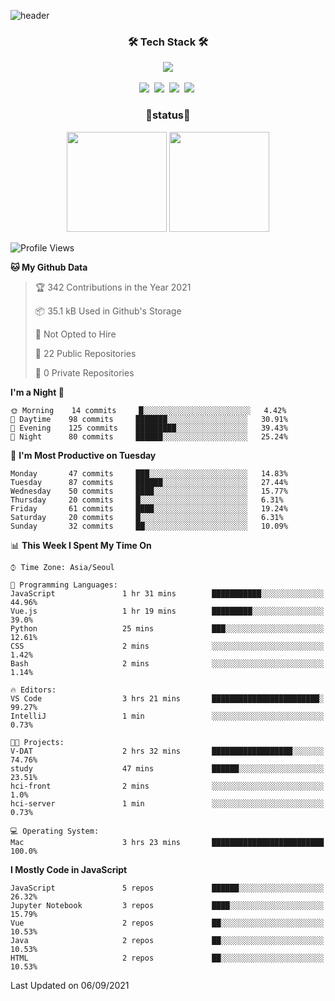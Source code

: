 
![header](https://capsule-render.vercel.app/api?type=soft&color=auto&height=150&section=header&text=TaehyungNoh&fontSize=70&animation=twinkling)

<h3 align="center">🛠 Tech Stack 🛠</h3>

<p align="center">
  <img align="center" src="https://img.shields.io/github/followers/dalchong2?style=for-the-badge&logo=appveyor"/></a>
  <br><br>
  <img src="https://img.shields.io/badge/Python-3766AB?style=flat-square&logo=Python&logoColor=white"/></a>&nbsp  
  <img src="https://img.shields.io/badge/Javascript-ffb13b?style=flat-square&logo=javascript&logoColor=white"/></a>&nbsp 
  <img src="https://img.shields.io/badge/css-1572B6?style=flat-square&logo=css3&logoColor=white"/></a>&nbsp  
  <img src="https://img.shields.io/badge/Mysql-E6B91E?style=flat-square&logo=MySql&logoColor=white"/></a>&nbsp 
</p>


<h3 align="center"> 🚀status🚀</h3>

<p align="center">
    <img src="https://github-readme-stats.vercel.app/api?username=dalchong2&show_icons=true&theme=radical&bg_color=FFFFFF&text_color=000000&icon_color=C71585" height=160>
    <img src="https://github-readme-stats.vercel.app/api/top-langs/?username=dalchong2&layout=compact" height=160>
</p>



<!--START_SECTION:waka-->
![Profile Views](http://img.shields.io/badge/Profile%20Views-2-blue)

**🐱 My Github Data** 

> 🏆 342 Contributions in the Year 2021
 > 
> 📦 35.1 kB Used in Github's Storage 
 > 
> 🚫 Not Opted to Hire
 > 
> 📜 22 Public Repositories 
 > 
> 🔑 0 Private Repositories  
 > 
**I'm a Night 🦉** 

```text
🌞 Morning    14 commits     █░░░░░░░░░░░░░░░░░░░░░░░░   4.42% 
🌆 Daytime    98 commits     ███████░░░░░░░░░░░░░░░░░░   30.91% 
🌃 Evening    125 commits    █████████░░░░░░░░░░░░░░░░   39.43% 
🌙 Night      80 commits     ██████░░░░░░░░░░░░░░░░░░░   25.24%

```
📅 **I'm Most Productive on Tuesday** 

```text
Monday       47 commits     ███░░░░░░░░░░░░░░░░░░░░░░   14.83% 
Tuesday      87 commits     ██████░░░░░░░░░░░░░░░░░░░   27.44% 
Wednesday    50 commits     ████░░░░░░░░░░░░░░░░░░░░░   15.77% 
Thursday     20 commits     █░░░░░░░░░░░░░░░░░░░░░░░░   6.31% 
Friday       61 commits     ████░░░░░░░░░░░░░░░░░░░░░   19.24% 
Saturday     20 commits     █░░░░░░░░░░░░░░░░░░░░░░░░   6.31% 
Sunday       32 commits     ██░░░░░░░░░░░░░░░░░░░░░░░   10.09%

```


📊 **This Week I Spent My Time On** 

```text
⌚︎ Time Zone: Asia/Seoul

💬 Programming Languages: 
JavaScript               1 hr 31 mins        ███████████░░░░░░░░░░░░░░   44.96% 
Vue.js                   1 hr 19 mins        █████████░░░░░░░░░░░░░░░░   39.0% 
Python                   25 mins             ███░░░░░░░░░░░░░░░░░░░░░░   12.61% 
CSS                      2 mins              ░░░░░░░░░░░░░░░░░░░░░░░░░   1.42% 
Bash                     2 mins              ░░░░░░░░░░░░░░░░░░░░░░░░░   1.14%

🔥 Editors: 
VS Code                  3 hrs 21 mins       ████████████████████████░   99.27% 
IntelliJ                 1 min               ░░░░░░░░░░░░░░░░░░░░░░░░░   0.73%

🐱‍💻 Projects: 
V-DAT                    2 hrs 32 mins       ██████████████████░░░░░░░   74.76% 
study                    47 mins             ██████░░░░░░░░░░░░░░░░░░░   23.51% 
hci-front                2 mins              ░░░░░░░░░░░░░░░░░░░░░░░░░   1.0% 
hci-server               1 min               ░░░░░░░░░░░░░░░░░░░░░░░░░   0.73%

💻 Operating System: 
Mac                      3 hrs 23 mins       █████████████████████████   100.0%

```

**I Mostly Code in JavaScript** 

```text
JavaScript               5 repos             ██████░░░░░░░░░░░░░░░░░░░   26.32% 
Jupyter Notebook         3 repos             ████░░░░░░░░░░░░░░░░░░░░░   15.79% 
Vue                      2 repos             ██░░░░░░░░░░░░░░░░░░░░░░░   10.53% 
Java                     2 repos             ██░░░░░░░░░░░░░░░░░░░░░░░   10.53% 
HTML                     2 repos             ██░░░░░░░░░░░░░░░░░░░░░░░   10.53%

```



 Last Updated on 06/09/2021
<!--END_SECTION:waka-->


<!--
**dalchong2/dalchong2** is a ✨ _special_ ✨ repository because its `README.md` (this file) appears on your GitHub profile.

Here are some ideas to get you started:

- 🔭 I’m currently working on ...
- 🌱 I’m currently learning ...
- 👯 I’m looking to collaborate on ...
- 🤔 I’m looking for help with ...
- 💬 Ask me about ...
- 📫 How to reach me: ...
- 😄 Pronouns: ...
- ⚡ Fun fact: ...
-->
